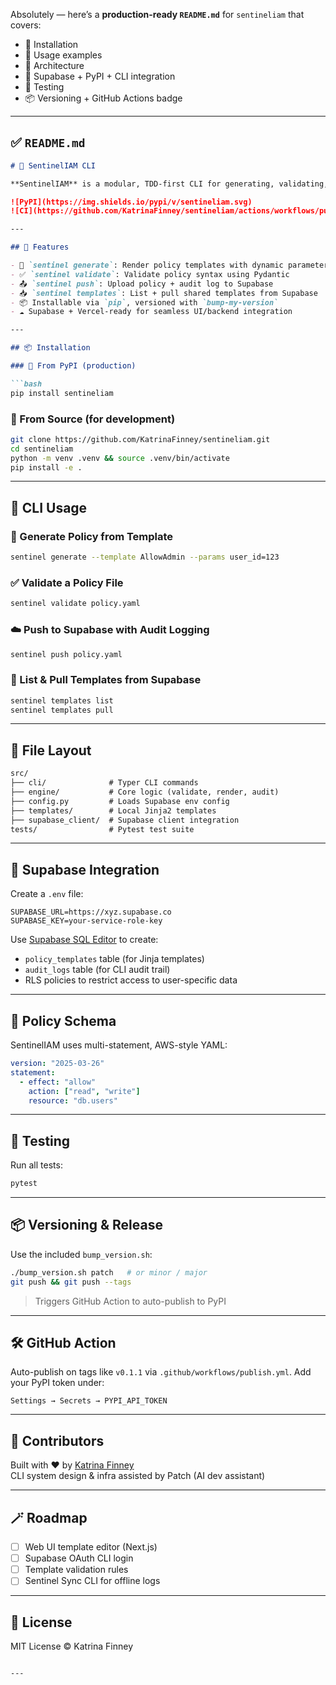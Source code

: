 Absolutely — here’s a **production-ready `README.md`** for `sentineliam` that covers:

- 🔧 Installation
- 🚀 Usage examples
- 🧱 Architecture
- 🔐 Supabase + PyPI + CLI integration
- 🧪 Testing
- 📦 Versioning + GitHub Actions badge

---

## ✅ `README.md`

```md
# 🔐 SentinelIAM CLI

**SentinelIAM** is a modular, TDD-first CLI for generating, validating, and deploying IAM policy documents. It supports policy templates, Supabase audit logs, and YAML-based validation — fully packaged for PyPI and deployable via GitHub Actions.

![PyPI](https://img.shields.io/pypi/v/sentineliam.svg)
![CI](https://github.com/KatrinaFinney/sentineliam/actions/workflows/publish.yml/badge.svg)

---

## 🚀 Features

- 🔧 `sentinel generate`: Render policy templates with dynamic parameters
- ✅ `sentinel validate`: Validate policy syntax using Pydantic
- 📤 `sentinel push`: Upload policy + audit log to Supabase
- 📥 `sentinel templates`: List + pull shared templates from Supabase
- 📦 Installable via `pip`, versioned with `bump-my-version`
- ☁️ Supabase + Vercel-ready for seamless UI/backend integration

---

## 📦 Installation

### 🔹 From PyPI (production)

```bash
pip install sentineliam
```

### 🔹 From Source (for development)

```bash
git clone https://github.com/KatrinaFinney/sentineliam.git
cd sentineliam
python -m venv .venv && source .venv/bin/activate
pip install -e .
```

---

## 🧪 CLI Usage

### 🧬 Generate Policy from Template

```bash
sentinel generate --template AllowAdmin --params user_id=123
```

### ✅ Validate a Policy File

```bash
sentinel validate policy.yaml
```

### ☁️ Push to Supabase with Audit Logging

```bash
sentinel push policy.yaml
```

### 📂 List & Pull Templates from Supabase

```bash
sentinel templates list
sentinel templates pull
```

---

## 📁 File Layout

```txt
src/
├── cli/              # Typer CLI commands
├── engine/           # Core logic (validate, render, audit)
├── config.py         # Loads Supabase env config
├── templates/        # Local Jinja2 templates
├── supabase_client/  # Supabase client integration
tests/                # Pytest test suite
```

---

## 🔐 Supabase Integration

Create a `.env` file:

```env
SUPABASE_URL=https://xyz.supabase.co
SUPABASE_KEY=your-service-role-key
```

Use [Supabase SQL Editor](https://app.supabase.com/project/_/sql) to create:

- `policy_templates` table (for Jinja templates)
- `audit_logs` table (for CLI audit trail)
- RLS policies to restrict access to user-specific data

---

## 🧱 Policy Schema

SentinelIAM uses multi-statement, AWS-style YAML:

```yaml
version: "2025-03-26"
statement:
  - effect: "allow"
    action: ["read", "write"]
    resource: "db.users"
```

---

## 🧪 Testing

Run all tests:

```bash
pytest
```

---

## 📦 Versioning & Release

Use the included `bump_version.sh`:

```bash
./bump_version.sh patch   # or minor / major
git push && git push --tags
```

> Triggers GitHub Action to auto-publish to PyPI

---

## 🛠 GitHub Action

Auto-publish on tags like `v0.1.1` via `.github/workflows/publish.yml`. Add your PyPI token under:

```
Settings → Secrets → PYPI_API_TOKEN
```

---

## 🙌 Contributors

Built with ❤️ by [Katrina Finney](https://github.com/KatrinaFinney)  
CLI system design & infra assisted by Patch (AI dev assistant)

---

## 🪄 Roadmap

- [ ] Web UI template editor (Next.js)
- [ ] Supabase OAuth CLI login
- [ ] Template validation rules
- [ ] Sentinel Sync CLI for offline logs

---

## 📜 License

MIT License © Katrina Finney
```

---

